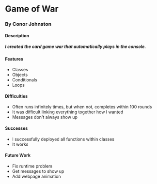 # Game of War
### By Conor Johnston



#### Description
##### I created the card game war that automatically plays in the console.

#### Features
- Classes
- Objects
- Conditionals
- Loops

#### Difficulties
- Often runs infinitely times, but when not, completes within 100 rounds
- It was difficult linking everything together how I wanted
- Messages don't always show up

#### Successes
- I successfully deployed all functions within classes
- It works

#### Future Work
- Fix runtime problem
- Get messages to show up
- Add webpage animation